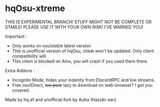 # hqOsu-xtreme

THIS IS EXPERIMENTAL BRANCH! STUFF MIGHT NOT BE COMPLETE OR STABLE! PLEASE USE IT WITH YOUR OWN RISK! I'VE WARNED YOU!

Important :
- Only works on osu!stable latest version
- This is unofficial version of hqOsu, cheat won't be updated. Only client compatibility will.
- This client is blocked on Ainu, you will crash if you used them there.

Extra Addons :
- Incognito Mode, hides your indenity from DiscordRPC and live streams.
- Free osu!Direct, ~~too poor~~ lazy to download on web-browser? I got you covered.

Made by hq.af and unofficial fork by Aoba (Hazuki-san)
